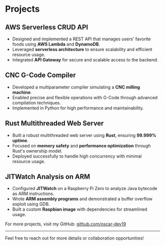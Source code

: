 # Projects

## AWS Serverless CRUD API
- Designed and implemented a REST API that manages users' favorite foods using **AWS Lambda** and **DynamoDB**.
- Leveraged **serverless architecture** to ensure scalability and efficient resource usage.
- Integrated **API Gateway** for secure and scalable access to the backend.

## CNC G-Code Compiler
- Developed a multiparameter compiler simulating a **CNC milling machine**.
- Enabled precise and flexible operations with G-Code through advanced compilation techniques.
- Implemented in Python for high performance and maintainability.

## Rust Multithreaded Web Server
- Built a robust multithreaded web server using **Rust**, ensuring **99.999% uptime**.
- Focused on **memory safety** and **performance optimization** through Rust's ownership model.
- Deployed successfully to handle high concurrency with minimal resource usage.

## JITWatch Analysis on ARM
- Configured **JITWatch** on a Raspberry Pi Zero to analyze Java bytecode as ARM instructions.
- Wrote **ARM assembly programs** and demonstrated a buffer overflow exploit using GDB.
- Built a custom **Raspbian image** with dependencies for streamlined usage.

For more projects, visit my GitHub: [github.com/oscar-dev19](https://github.com/oscar-dev19)

---

Feel free to reach out for more details or collaboration opportunities!

